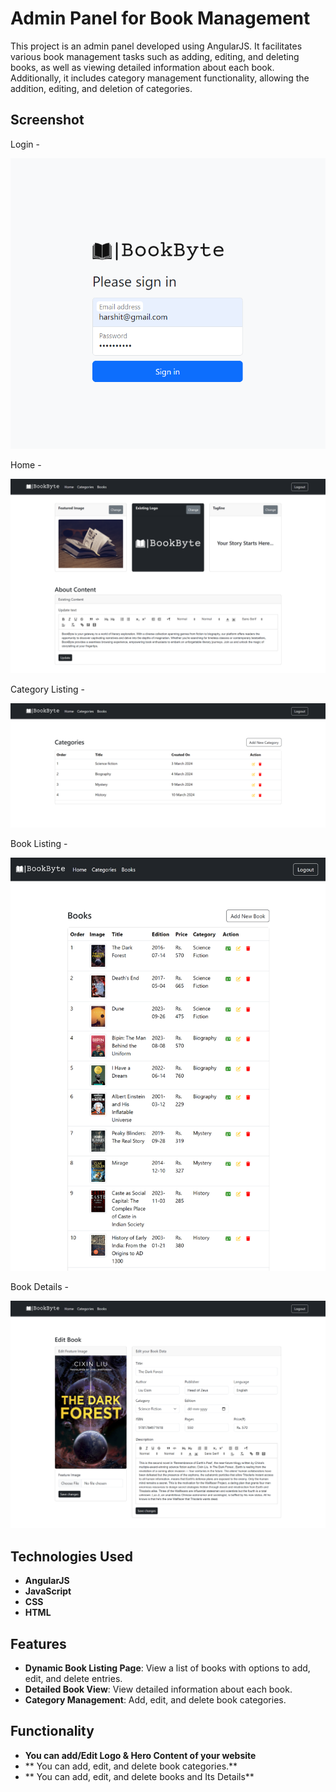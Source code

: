 # Admin Panel for Book Management

This project is an admin panel developed using AngularJS. It facilitates various book management tasks such as adding, editing, and deleting books, as well as viewing detailed information about each book. Additionally, it includes category management functionality, allowing the addition, editing, and deletion of categories.

## Screenshot

Login - 

![login_page](./BookByte%20-%20Admin%20Panel/assets/login.png)

Home - 

![home_page](./BookByte%20-%20Admin%20Panel/assets/home.png)

Category Listing - 

![category_listing](./BookByte%20-%20Admin%20Panel/assets/category_listing.png)

Book Listing - 

![book_listing](./BookByte%20-%20Admin%20Panel/assets/book_listing.png)

Book Details - 

![book_details](./BookByte%20-%20Admin%20Panel/assets/book_details.png)

## Technologies Used

- **AngularJS**
- **JavaScript**
- **CSS**
- **HTML**

## Features

- **Dynamic Book Listing Page**: View a list of books with options to add, edit, and delete entries.
- **Detailed Book View**: View detailed information about each book.
- **Category Management**: Add, edit, and delete book categories.

## Functionality

- **You can add/Edit Logo & Hero Content of your website**
- ** You can add, edit, and delete book categories.**
- ** You can add, edit, and delete books and Its Details**

